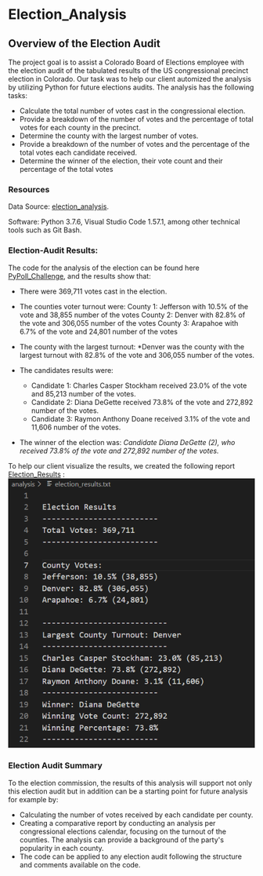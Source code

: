 # **Election_Analysis**

## Overview of the Election Audit

The project goal is to assist a Colorado Board of Elections employee with the election audit of the tabulated results of the US congressional precinct election in Colorado. Our task was to help our client automized the analysis by utilizing Python for future elections audits. The analysis has the following tasks:

- Calculate the total number of votes cast in the congressional election.
- Provide a breakdown of the number of votes and the percentage of total votes for each county in the precinct. 
- Determine the county with the largest number of votes. 
- Provide a breakdown of the number of votes and the percentage of the total votes each candidate received.
- Determine the winner of the election, their vote count and their percentage of the total votes

### Resources

Data Source: [election_analysis](https://github.com/chocoplace/election_analysis/blob/main/election_analysis/Resources/election_results.csv).

Software: Python 3.7.6, Visual Studio Code 1.57.1, among other technical tools such as Git Bash. 

### Election-Audit Results:

The code for the analysis of the election can be found here [PyPoll_Challenge](https://github.com/chocoplace/election_analysis/blob/main/PyPoll_Challenge.py), and the results show that:

- There were 369,711 votes cast in the election. 

- The counties voter turnout were:
	County 1: Jefferson with 10.5% of the vote and 38,855 number of the votes
	County 2: Denver with 82.8% of the vote and 306,055 number of the votes
	County 3: Arapahoe with 6.7% of the vote and 24,801 number of the votes

- The county with the largest turnout:
*Denver was the county with the largest turnout with 82.8% of the vote and 306,055 number of the votes. 

- The candidates results were:
	- Candidate 1: Charles Casper Stockham received 23.0% of the vote and 85,213 number of the votes.
	- Candidate 2: Diana DeGette received 73.8% of the vote and 272,892 number of the votes.
	- Candidate 3: Raymon Anthony Doane received 3.1% of the vote and 11,606 number of the votes.

- The winner of the election was:
	*Candidate Diana DeGette (2), who received 73.8% of the vote and 272,892 number of the votes.*

To help our client visualize the results, we created the following report [Election_Results](https://github.com/chocoplace/election_analysis/blob/main/election_analysis/analysis/election_results.txt) : 
![Election_Results](https://github.com/chocoplace/election_analysis/blob/main/election_analysis/Resources/Deliverable1.png)


### Election Audit Summary

To the election commission, the results of this analysis will support not only this election audit but in addition can be a starting point for future analysis for example by: 

- Calculating the number of votes received by each candidate per county. 
- Creating a comparative report by conducting an analysis per congressional elections calendar, focusing on the turnout of the counties. The analysis can provide a background of the party's popularity in each county. 
- The code can be applied to any election audit following the structure and comments available on the code. 
